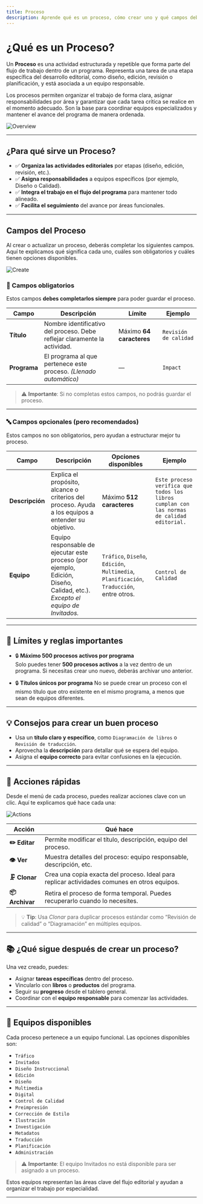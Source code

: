 ```yaml
---
title: Proceso
description: Aprende qué es un proceso, cómo crear uno y qué campos debes completar.
---
```


# ¿Qué es un Proceso?

Un **Proceso** es una actividad estructurada y repetible que forma parte del flujo de trabajo dentro de un programa. Representa una tarea de una etapa específica del desarrollo editorial, como diseño, edición, revisión o planificación, y está asociada a un equipo responsable.

Los procesos permiten organizar el trabajo de forma clara, asignar responsabilidades por área y garantizar que cada tarea crítica se realice en el momento adecuado. Son la base para coordinar equipos especializados y mantener el avance del programa de manera ordenada.

![Overview](/images/en/projects/process/overview.webp)

---

## ¿Para qué sirve un Proceso?

- ✅ **Organiza las actividades editoriales** por etapas (diseño, edición, revisión, etc.).
- ✅ **Asigna responsabilidades** a equipos específicos (por ejemplo, Diseño o Calidad).
- ✅ **Integra el trabajo en el flujo del programa** para mantener todo alineado.
- ✅ **Facilita el seguimiento** del avance por áreas funcionales.

---

## Campos del Proceso

Al crear o actualizar un proceso, deberás completar los siguientes campos. Aquí te explicamos qué significa cada uno, cuáles son obligatorios y cuáles tienen opciones disponibles.

![Create](/images/en/projects/process/create.webp)

### 📌 Campos obligatorios

Estos campos **debes completarlos siempre** para poder guardar el proceso.

| Campo | Descripción | Límite | Ejemplo |
|------|-------------|--------|-------|
| **Título** | Nombre identificativo del proceso. Debe reflejar claramente la actividad. | Máximo **64 caracteres** | `Revisión de calidad` |
| **Programa** | El programa al que pertenece este proceso. *(Llenado automático)* | — | `Impact` |

> ⚠️ **Importante**: Si no completas estos campos, no podrás guardar el proceso.

---

### 🔤 Campos opcionales (pero recomendados)

Estos campos no son obligatorios, pero ayudan a estructurar mejor tu proceso.

| Campo | Descripción | Opciones disponibles | Ejemplo |
|------|-------------|------------------------|-------|
| **Descripción** | Explica el propósito, alcance o criterios del proceso. Ayuda a los equipos a entender su objetivo. | Máximo **512 caracteres** | `Este proceso verifica que todos los libros cumplan con las normas de calidad editorial.` |
| **Equipo** | Equipo responsable de ejecutar este proceso (por ejemplo, Edición, Diseño, Calidad, etc.). *Excepto el equipo de Invitados.* | `Tráfico`, `Diseño`, `Edición`, `Multimedia`, `Planificación`, `Traducción`, entre otros. | `Control de Calidad` |

---

## 📏 Límites y reglas importantes

- 🔒 **Máximo 500 procesos activos por programa**  
  Solo puedes tener **500 procesos activos** a la vez dentro de un programa. Si necesitas crear uno nuevo, deberás archivar uno anterior.

- 🔒 **Títulos únicos por programa**
No se puede crear un proceso con el mismo título que otro existente en el mismo programa, a menos que sean de equipos diferentes.

---

## 💡 Consejos para crear un buen proceso

- Usa un **título claro y específico**, como `Diagramación de libros` o `Revisión de traducción`.
- Aprovecha la **descripción** para detallar qué se espera del equipo.
- Asigna el **equipo correcto** para evitar confusiones en la ejecución.

---

## 🚀 Acciones rápidas

Desde el menú de cada proceso, puedes realizar acciones clave con un clic. Aquí te explicamos qué hace cada una:

![Actions](/images/en/projects/process/actions.webp)

| Acción | Qué hace |
|--------|---------|
| **✏️ Editar** | Permite modificar el título, descripción, equipo del proceso. |
| **👁️ Ver** | Muestra detalles del proceso: equipo responsable, descripción, etc. |
| **🗜️ Clonar** | Crea una copia exacta del proceso. Ideal para replicar actividades comunes en otros equipos. |
| **📦 Archivar** | Retira el proceso de forma temporal. Puedes recuperarlo cuando lo necesites. |

> 💡 **Tip**: Usa *Clonar* para duplicar procesos estándar como “Revisión de calidad” o “Diagramación” en múltiples equipos.

---

## 📚 ¿Qué sigue después de crear un proceso?

Una vez creado, puedes:
- Asignar **tareas específicas** dentro del proceso.
- Vincularlo con **libros** o **productos** del programa.
- Seguir su **progreso** desde el tablero general.
- Coordinar con el **equipo responsable** para comenzar las actividades.

---

## 🧩 Equipos disponibles

Cada proceso pertenece a un equipo funcional. Las opciones disponibles son:

- `Tráfico`
- `Invitados`
- `Diseño Instruccional`
- `Edición`
- `Diseño`
- `Multimedia`
- `Digital`
- `Control de Calidad`
- `Preimpresión`
- `Corrección de Estilo`
- `Ilustración`
- `Investigación`
- `Metadatos`
- `Traducción`
- `Planificación`
- `Administración`

> ⚠️ **Importante**: El equipo Invitados no está disponible para ser asignado a un proceso.

Estos equipos representan las áreas clave del flujo editorial y ayudan a organizar el trabajo por especialidad.

---

<!--
## 🔗 Lectura recomendada

- [¿Qué es una guía de cómo hacerlo?](https://diataxis.fr/how-to-guides/) – Aprende a estructurar documentación práctica y efectiva.
-->